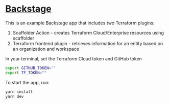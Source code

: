 # [Backstage](https://backstage.io)

This is an example Backstage app that includes two Terraform plugins:

1. Scaffolder Action - creates Terraform Cloud/Enterprise resources using scaffolder
1. Terraform frontend plugin - retrieves information for an entity based on an organization and workspace

In your terminal, set the Terraform Cloud token and GitHub token

```sh
export GITHUB_TOKEN=""
export TF_TOKEN=""
```

To start the app, run:

```sh
yarn install
yarn dev
```
